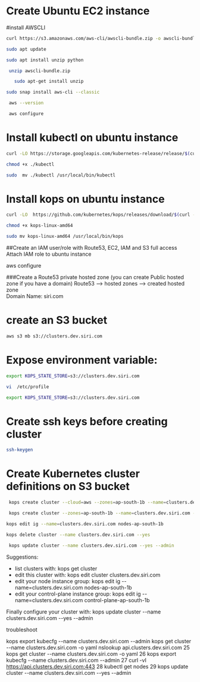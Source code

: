                                      

# Create Ubuntu EC2 instance

#install AWSCLI

```sh
curl https://s3.amazonaws.com/aws-cli/awscli-bundle.zip -o awscli-bundle.zip
```

 ```sh
sudo apt update
```

 ```sh
 sudo apt install unzip python
```
```sh
 unzip awscli-bundle.zip
  ```
```sh
   sudo apt-get install unzip 
```
   

```sh
sudo snap install aws-cli --classic
```
```sh
 aws --version
```
```sh
 aws configure
```
#  Install kubectl on ubuntu instance

```sh
curl -LO https://storage.googleapis.com/kubernetes-release/release/$(curl -s https://storage.googleapis.com/kubernetes-release/release/stable.txt)/bin/linux/amd64/kubectl
```

```sh
chmod +x ./kubectl
```
```sh
sudo  mv ./kubectl /usr/local/bin/kubectl
```
# Install kops on ubuntu instance

```sh
curl -LO  https://github.com/kubernetes/kops/releases/download/$(curl -s https://api.github.com/repos/kubernetes/kops/releases/latest | grep tag_name | cut -d '"' -f 4)/kops-linux-amd64
 ```

```sh
chmod +x kops-linux-amd64
```
```sh
sudo mv kops-linux-amd64 /usr/local/bin/kops
```

##Create an IAM user/role with Route53, EC2, IAM and S3 full access
Attach IAM role to ubuntu instance

aws configure

###Create a Route53 private hosted zone (you can create Public hosted zone if you have a domain)
Route53 --> hosted zones --> created hosted zone  
Domain Name: siri.com

# create an S3 bucket
```sh
aws s3 mb s3://clusters.dev.siri.com
```
# Expose environment variable:
   ```sh
  export KOPS_STATE_STORE=s3://clusters.dev.siri.com
```
```sh
vi  /etc/profile
```
```sh
export KOPS_STATE_STORE=s3://clusters.dev.siri.com
```

# Create ssh keys before creating cluster
 ```sh
ssh-keygen
```
# Create Kubernetes cluster definitions on S3 bucket
```sh
 kops create cluster --cloud=aws --zones=ap-south-1b --name=clusters.dev.siri.com --dns-zone=siri.com --dns private
```
```sh
 kops create cluster --zones=ap-south-1b --name=clusters.dev.siri.com --dns- zone=siri.com --dns private
```
```sh
kops edit ig --name=clusters.dev.siri.com nodes-ap-south-1b
```

```sh
kops delete cluster --name clusters.dev.siri.com --yes
```
```sh
 kops update cluster --name clusters.dev.siri.com --yes --admin
```









Suggestions:
 * list clusters with: kops get cluster
 * edit this cluster with: kops edit cluster clusters.dev.siri.com
 * edit your node instance group: kops edit ig --name=clusters.dev.siri.com nodes-ap-south-1b
 * edit your control-plane instance group: kops edit ig --name=clusters.dev.siri.com control-plane-ap-south-1b

Finally configure your cluster with: kops update cluster --name clusters.dev.siri.com --yes --admin



troubleshoot

kops export kubecfg --name clusters.dev.siri.com --admin
kops get cluster --name clusters.dev.siri.com -o yaml
 nslookup api.clusters.dev.siri.com
   25  kops get cluster --name clusters.dev.siri.com -o yaml
   26  kops export kubecfg --name clusters.dev.siri.com --admin
   27  curl -vI https://api.clusters.dev.siri.com:443
   28  kubectl get nodes
   29  kops update cluster --name clusters.dev.siri.com --yes --admin

